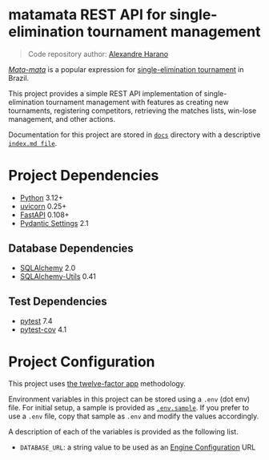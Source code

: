 # **matamata** REST API for single-elimination tournament management

> Code repository author: [Alexandre Harano](mailto:email@ayharano.dev)

[*Mata-mata*](https://pt.wikipedia.org/wiki/Competi%C3%A7%C3%B5es_eliminat%C3%B3rias) is
a popular expression for [single-elimination tournament](https://en.wikipedia.org/wiki/Single-elimination_tournament)
in Brazil.

This project provides a simple REST API implementation of
single-elimination tournament management with features as
creating new tournaments, registering competitors,
retrieving the matches lists, win-lose management, and
other actions.

Documentation for this project are stored in [`docs`](./docs) directory
with a descriptive [`index.md file`](./docs/index.md).

# Project Dependencies
- [Python](https://www.python.org/) 3.12+
- [uvicorn](https://www.uvicorn.org/) 0.25+
- [FastAPI](https://fastapi.tiangolo.com/) 0.108+
- [Pydantic Settings](https://docs.pydantic.dev/2.5/concepts/pydantic_settings/) 2.1

## Database Dependencies
- [SQLAlchemy](https://docs.sqlalchemy.org/en/20/) 2.0
- [SQLAlchemy-Utils](https://sqlalchemy-utils.readthedocs.io/) 0.41

## Test Dependencies
- [pytest](https://docs.pytest.org/) 7.4
- [pytest-cov](https://pytest-cov.readthedocs.io/) 4.1

# Project Configuration
This project uses [the twelve-factor app](https://12factor.net/) methodology.

Environment variables in this project can be stored using a `.env` (dot env) file.
For initial setup, a sample is provided as [`.env.sample`](.env.sample).
If you prefer to use a `.env` file, copy that sample as `.env` and modify the values accordingly.

A description of each of the variables is provided as the following list.

- `DATABASE_URL`: a string value to be used as an [Engine Configuration](https://docs.sqlalchemy.org/en/20/core/engines.html#database-urls) URL
